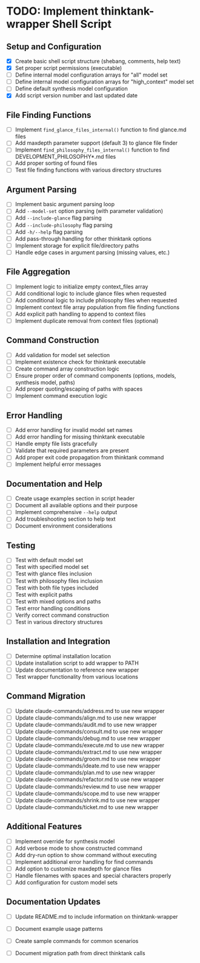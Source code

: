 # TODO: Implement thinktank-wrapper Shell Script

## Setup and Configuration
- [x] Create basic shell script structure (shebang, comments, help text)
- [x] Set proper script permissions (executable)
- [ ] Define internal model configuration arrays for "all" model set
- [ ] Define internal model configuration arrays for "high_context" model set
- [ ] Define default synthesis model configuration
- [x] Add script version number and last updated date

## File Finding Functions
- [ ] Implement `find_glance_files_internal()` function to find glance.md files
- [ ] Add maxdepth parameter support (default 3) to glance file finder
- [ ] Implement `find_philosophy_files_internal()` function to find DEVELOPMENT_PHILOSOPHY*.md files
- [ ] Add proper sorting of found files
- [ ] Test file finding functions with various directory structures

## Argument Parsing
- [ ] Implement basic argument parsing loop
- [ ] Add `--model-set` option parsing (with parameter validation)
- [ ] Add `--include-glance` flag parsing
- [ ] Add `--include-philosophy` flag parsing
- [ ] Add `-h/--help` flag parsing
- [ ] Add pass-through handling for other thinktank options
- [ ] Implement storage for explicit file/directory paths
- [ ] Handle edge cases in argument parsing (missing values, etc.)

## File Aggregation
- [ ] Implement logic to initialize empty context_files array
- [ ] Add conditional logic to include glance files when requested
- [ ] Add conditional logic to include philosophy files when requested
- [ ] Implement context file array population from file finding functions
- [ ] Add explicit path handling to append to context files
- [ ] Implement duplicate removal from context files (optional)

## Command Construction
- [ ] Add validation for model set selection
- [ ] Implement existence check for thinktank executable
- [ ] Create command array construction logic
- [ ] Ensure proper order of command components (options, models, synthesis model, paths)
- [ ] Add proper quoting/escaping of paths with spaces
- [ ] Implement command execution logic

## Error Handling
- [ ] Add error handling for invalid model set names
- [ ] Add error handling for missing thinktank executable
- [ ] Handle empty file lists gracefully
- [ ] Validate that required parameters are present
- [ ] Add proper exit code propagation from thinktank command
- [ ] Implement helpful error messages

## Documentation and Help
- [ ] Create usage examples section in script header
- [ ] Document all available options and their purpose
- [ ] Implement comprehensive `--help` output
- [ ] Add troubleshooting section to help text
- [ ] Document environment considerations

## Testing
- [ ] Test with default model set
- [ ] Test with specified model set
- [ ] Test with glance files inclusion
- [ ] Test with philosophy files inclusion
- [ ] Test with both file types included
- [ ] Test with explicit paths
- [ ] Test with mixed options and paths
- [ ] Test error handling conditions
- [ ] Verify correct command construction
- [ ] Test in various directory structures

## Installation and Integration
- [ ] Determine optimal installation location
- [ ] Update installation script to add wrapper to PATH
- [ ] Update documentation to reference new wrapper
- [ ] Test wrapper functionality from various locations

## Command Migration
- [ ] Update claude-commands/address.md to use new wrapper
- [ ] Update claude-commands/align.md to use new wrapper
- [ ] Update claude-commands/audit.md to use new wrapper
- [ ] Update claude-commands/consult.md to use new wrapper
- [ ] Update claude-commands/debug.md to use new wrapper
- [ ] Update claude-commands/execute.md to use new wrapper
- [ ] Update claude-commands/extract.md to use new wrapper
- [ ] Update claude-commands/groom.md to use new wrapper
- [ ] Update claude-commands/ideate.md to use new wrapper
- [ ] Update claude-commands/plan.md to use new wrapper
- [ ] Update claude-commands/refactor.md to use new wrapper
- [ ] Update claude-commands/review.md to use new wrapper
- [ ] Update claude-commands/scope.md to use new wrapper
- [ ] Update claude-commands/shrink.md to use new wrapper
- [ ] Update claude-commands/ticket.md to use new wrapper

## Additional Features
- [ ] Implement override for synthesis model
- [ ] Add verbose mode to show constructed command
- [ ] Add dry-run option to show command without executing
- [ ] Implement additional error handling for find commands
- [ ] Add option to customize maxdepth for glance files
- [ ] Handle filenames with spaces and special characters properly
- [ ] Add configuration for custom model sets

## Documentation Updates
- [ ] Update README.md to include information on thinktank-wrapper
- [ ] Document example usage patterns
- [ ] Create sample commands for common scenarios
- [ ] Document migration path from direct thinktank calls

